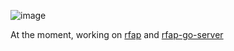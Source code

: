 
![image](./profile-image-03.png)

At the moment, working on [rfap](https://github.com/alexcoder04/rfap) and
[rfap-go-server](https://github.com/alexcoder04/rfap-go-server)

